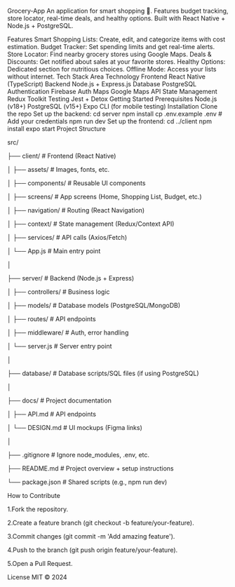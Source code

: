Grocery-App
An application for smart shopping 🛒. Features budget tracking, store locator, real-time deals, and healthy options. Built with React Native + Node.js + PostgreSQL.

Features
Smart Shopping Lists: Create, edit, and categorize items with cost estimation.
Budget Tracker: Set spending limits and get real-time alerts.
Store Locator: Find nearby grocery stores using Google Maps.
Deals & Discounts: Get notified about sales at your favorite stores.
Healthy Options: Dedicated section for nutritious choices.
Offline Mode: Access your lists without internet.
Tech Stack
Area	Technology
Frontend	React Native (TypeScript)
Backend	Node.js + Express.js
Database	PostgreSQL
Authentication	Firebase Auth
Maps	Google Maps API
State Management	Redux Toolkit
Testing	Jest + Detox
Getting Started
Prerequisites
Node.js (v18+)
PostgreSQL (v15+)
Expo CLI (for mobile testing)
Installation
Clone the repo
Set up the backend: cd server
npm install
cp .env.example .env # Add your credentials
npm run dev
Set up the frontend: cd ../client
npm install
expo start
Project Structure

src/

├── client/ # Frontend (React Native)

│ ├── assets/ # Images, fonts, etc.

│ ├── components/ # Reusable UI components

│ ├── screens/ # App screens (Home, Shopping List, Budget, etc.)

│ ├── navigation/ # Routing (React Navigation)

│ ├── context/ # State management (Redux/Context API)

│ ├── services/ # API calls (Axios/Fetch)

│ └── App.js # Main entry point

│

├── server/ # Backend (Node.js + Express)

│ ├── controllers/ # Business logic

│ ├── models/ # Database models (PostgreSQL/MongoDB)

│ ├── routes/ # API endpoints

│ ├── middleware/ # Auth, error handling

│ └── server.js # Server entry point

│

├── database/ # Database scripts/SQL files (if using PostgreSQL)

│

├── docs/ # Project documentation

│ ├── API.md # API endpoints

│ └── DESIGN.md # UI mockups (Figma links)

│

├── .gitignore # Ignore node_modules, .env, etc.

├── README.md # Project overview + setup instructions

└── package.json # Shared scripts (e.g., npm run dev)

How to Contribute

1.Fork the repository.

2.Create a feature branch (git checkout -b feature/your-feature).

3.Commit changes (git commit -m 'Add amazing feature').

4.Push to the branch (git push origin feature/your-feature).

5.Open a Pull Request.

License MIT © 2024
